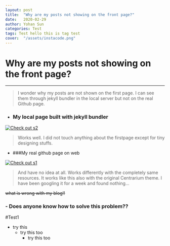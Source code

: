 ```yaml
---
layout: post
title:  "Why are my posts not showing on the front page?"
date:   2020-02-29
author: Yohan Sun
categories: Test
tags: Test hello this is tag test
cover:  "/assets/instacode.png"
---
```


# Why are my posts not showing on the front page?
---

> I wonder why my posts are not shown on the first page. I can see them through jekyll bundler in the local server but not on the real Github page.  

- ### My local page built with jekyll bundler



<a href="//syh39.github.io/assets/images/s2.jpg" data-lightbox="s2" data-title="s2">
  <img src="//syh39.github.io/assets/images/s2.jpg" title="Check out s2">
</a>


> Works well. I did not touch anything about the firstpage except for tiny designing stuffs.


- ###My real github page on web



<a href="//syh39.github.io/assets/images/s1.jpg" data-lightbox="s1" data-title="s1">
  <img src="//syh39.github.io/assets/images/s1.jpg" title="Check out s1">
</a>


> And have no idea at all. Works differently with the completely same resources. It works like this also with the original Centrarium theme. I have been googling it for a week and found nothing...


~~what is wrong with my blog!!~~ 

### - Does anyone know how to solve this problem??

#Test1
* try this
  - try this too
    + try this too
